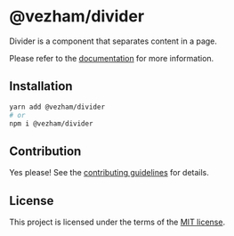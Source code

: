 # @vezham/divider

Divider is a component that separates content in a page.

Please refer to the [documentation](https://heroui.com/docs/components/divider) for more information.

## Installation

```sh
yarn add @vezham/divider
# or
npm i @vezham/divider
```

## Contribution

Yes please! See the
[contributing guidelines](https://github.com/vezham/heroui/blob/master/CONTRIBUTING.md)
for details.

## License

This project is licensed under the terms of the
[MIT license](https://github.com/vezham/heroui/blob/master/LICENSE).
